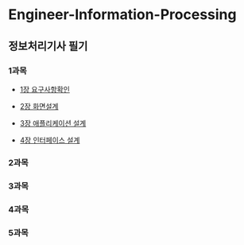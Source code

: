# Engineer-Information-Processing

## 정보처리기사 필기


### 1과목

* [1장 요구사항확인](./정보처리기사필기/1과목/1장%20요구사항확인.md)

* [2장 화면설계](./정보처리기사필기/1과목/2장%20화면설계.md)

* [3장 애플리케이션 설계](./정보처리기사필기/1과목/3장%20애플리케이션%20설계.md)

* [4장 인터페이스 설계](./정보처리기사필기/1과목/4장%20인터페이스%20설계.md)

### 2과목

### 3과목

### 4과목

### 5과목

